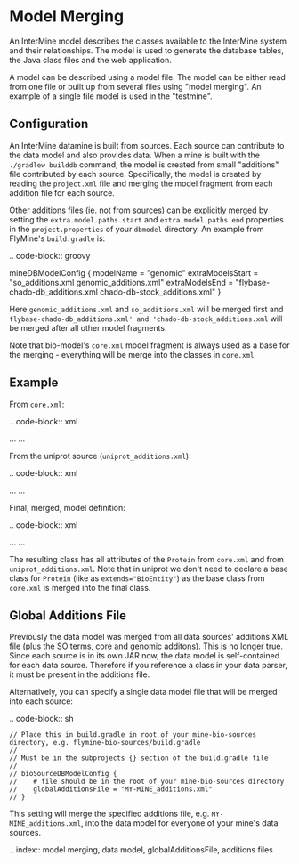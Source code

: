 Model Merging
================================

An InterMine model describes the classes available to the InterMine system and their relationships.  The model is used to generate the database tables, the Java class files and the web application.

A model can be described using a model file.  The model can be either read from one file or built up from several files using "model merging".  An example of a single file model is used in the "testmine".

Configuration
--------------

An InterMine datamine is built from sources. Each source can contribute to the data model and also provides data. When a mine is built with the `./gradlew builddb` command, the model is created from small "additions" file contributed by each source. Specifically, the model is created by reading the `project.xml` file and merging the model fragment from each addition file for each source. 

Other additions files (ie. not from sources) can be explicitly merged by setting the `extra.model.paths.start` and `extra.model.paths.end` properties in the `project.properties` of your `dbmodel` directory.  An example from FlyMine's `build.gradle` is:

.. code-block:: groovy

  mineDBModelConfig {
    modelName = "genomic"
    extraModelsStart = "so_additions.xml genomic_additions.xml"
    extraModelsEnd = "flybase-chado-db_additions.xml chado-db-stock_additions.xml"
  }

Here `genomic_additions.xml` and `so_additions.xml` will be merged first and `flybase-chado-db_additions.xml' and 'chado-db-stock_additions.xml` will be merged after all other model fragments.

Note that bio-model's `core.xml` model fragment is always used as a base for the merging - everything will be merge into the classes in `core.xml`



Example
-----------

From `core.xml`:

.. code-block:: xml

  ...
  <class name="Protein" extends="BioEntity" is-interface="true">
    <attribute name="name" type="java.lang.String"/>
    <attribute name="primaryAccession" type="java.lang.String"/>
    <attribute name="length" type="java.lang.Integer"/>
    <attribute name="molecularWeight" type="java.lang.Integer"/>
    <reference name="sequence" referenced-type="Sequence"/>
    <collection name="genes" referenced-type="Gene" ordered="true" reverse-reference="proteins"/>
  </class>
  ...


From the uniprot source (`uniprot_additions.xml`):

.. code-block:: xml

  ...
  <class name="Protein" is-interface="true">
    <attribute name="description" type="java.lang.String"/>
    <attribute name="ecNumber" type="java.lang.String"/>
    <collection name="publications" referenced-type="Publication"/>
  </class>
  ...

Final, merged, model definition:

.. code-block:: xml

  ...
  <class name="Protein" extends="BioEntity" is-interface="true">
    <attribute name="description" type="java.lang.String"/>
    <attribute name="ecNumber" type="java.lang.String"/>
    <attribute name="name" type="java.lang.String"/>
    <attribute name="primaryAccession" type="java.lang.String"/>
    <attribute name="length" type="java.lang.Integer"/>
    <attribute name="molecularWeight" type="java.lang.Integer"/>
    <reference name="sequence" referenced-type="Sequence"/>
    <collection name="publications" referenced-type="Publication"/>
    <collection name="genes" referenced-type="Gene" ordered="true" reverse-reference="proteins"/>
  </class>
  ...

The resulting class has all attributes of the `Protein` from `core.xml` and from `uniprot_additions.xml`.  Note that in uniprot we don't need to declare a base class for `Protein` (like as `extends="BioEntity"`) as the base class from `core.xml` is merged into the final class.

Global Additions File
-----------------------

Previously the data model was merged from all data sources' additions XML file (plus the SO terms, core and genomic additons). This is no longer true. Since each source is in its own JAR now, the data model is self-contained for each data source. Therefore if you reference a class in your data parser, it must be present in the additions file. 

Alternatively, you can specify a single data model file that will be merged into each source:

.. code-block:: sh
    
    // Place this in build.gradle in root of your mine-bio-sources directory, e.g. flymine-bio-sources/build.gradle
    // 
    // Must be in the subprojects {} section of the build.gradle file
    // 
    // bioSourceDBModelConfig {
    //    # file should be in the root of your mine-bio-sources directory
    //    globalAdditionsFile = "MY-MINE_additions.xml"
    // }

This setting will merge the specified additions file, e.g. `MY-MINE_additions.xml`, into the data model for everyone of your mine's data sources.

.. index:: model merging, data model, globalAdditionsFile, additions files
